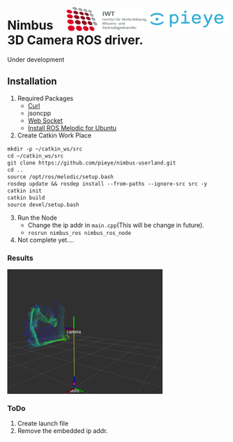 <img src="./doc/images/PIEYE_Logo_RGB_POS.png" align="right"
     title="pieye logo" width="184" height="55">
<img src="./doc/images/IWT.png" align="right"
     title="IWT logo" width="184" height="55">

# Nimbus 3D Camera ROS driver.
Under development

## Installation

1. Required Packages
    * [Curl](https://github.com/curl/curl)
    * jsoncpp
    * [Web Socket](https://github.com/zaphoyd/websocketpp.git)
    * [Install ROS Melodic for Ubuntu](http://wiki.ros.org/melodic/Installation/Ubuntu)
2. Create Catkin Work Place

``` 
mkdir -p ~/catkin_ws/src
cd ~/catkin_ws/src
git clone https://github.com/pieye/nimbus-userland.git
cd ..
source /opt/ros/melodic/setup.bash
rosdep update && rosdep install --from-paths --ignore-src src -y
catkin init
catkin build
source devel/setup.bash
```
3. Run the Node
    * Change the ip addr in `main.cpp`(This will be change in future).
    * `rosrun nimbus_ros nimbus_ros_node`
4. Not complete yet....

### Results
<img src="./doc/images/rviz nimbus point cloud intensity mug.png" align="center"
     title="test 1" width="356" height="286">

### ToDo
1. Create launch file
2. Remove the embedded ip addr. 